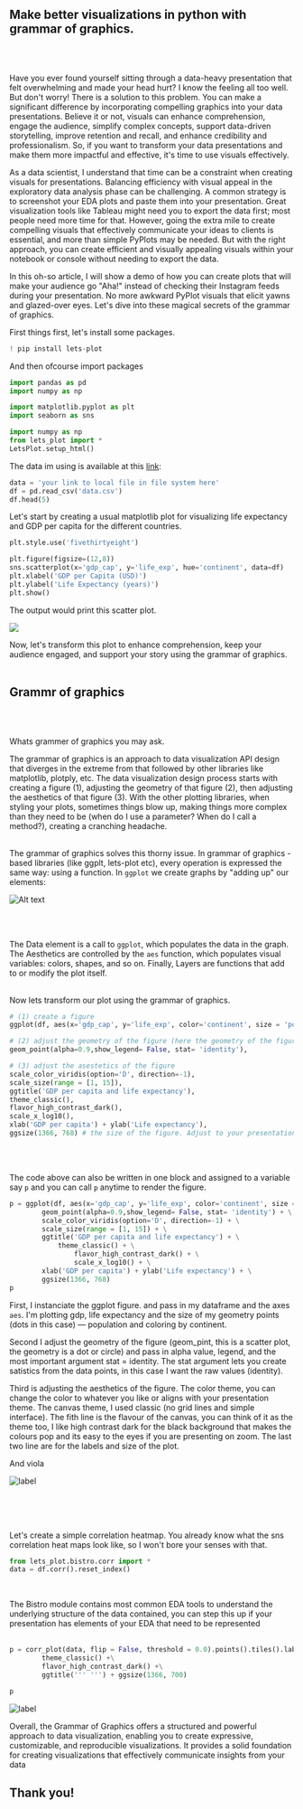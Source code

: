**Make better visualizations in python with grammar of graphics.**
---
<br>
<br>

Have you ever found yourself sitting through a data-heavy presentation that felt overwhelming and made your head hurt? I know the feeling all too well. But don't worry! There is a solution to this problem. You can make a significant difference by incorporating compelling graphics into your data presentations. Believe it or not, visuals can enhance comprehension, engage the audience, simplify complex concepts, support data-driven storytelling, improve retention and recall, and enhance credibility and professionalism. So, if you want to transform your data presentations and make them more impactful and effective, it's time to use visuals effectively.

As a data scientist, I understand that time can be a constraint when creating visuals for presentations. Balancing efficiency with visual appeal in the exploratory data analysis phase can be challenging. A common strategy is to screenshot your EDA plots and paste them into your presentation. Great visualization tools like Tableau might need you to export the data first; most people need more time for that. However, going the extra mile to create compelling visuals that effectively communicate your ideas to clients is essential, and more than simple PyPlots may be needed. But with the right approach, you can create efficient and visually appealing visuals within your notebook or console without needing to export the data.

In this oh-so article, I will show a demo of how you can create plots that will make your audience go "Aha!" instead of checking their Instagram feeds during your presentation. No more awkward PyPlot visuals that elicit yawns and glazed-over eyes. Let's dive into these magical secrets of the grammar of graphics.

First things first, let's install some packages.
<br>
```python 
! pip install lets-plot
```

And then ofcourse import packages

```python 
import pandas as pd
import numpy as np

import matplotlib.pyplot as plt
import seaborn as sns

import numpy as np
from lets_plot import *
LetsPlot.setup_html()
```

The data im using is available at this [link](gapminder_full.csv):

```python
data = 'your link to local file in file system here'
df = pd.read_csv('data.csv')
df.head(5)

```

Let's start by creating a usual matplotlib plot for visualizing life expectancy and GDP per capita for the different countries.  

```python
plt.style.use('fivethirtyeight')

plt.figure(figsize=(12,8))
sns.scatterplot(x='gdp_cap', y='life_exp', hue='continent', data=df)
plt.xlabel('GDP per Capita (USD)')
plt.ylabel('Life Expectancy (years)')
plt.show()
```

The output would print this scatter plot. 

![](lets-plot-images/life_Exp_mat_plot.png)

Now, let's transform this plot to enhance comprehension, keep your audience engaged, and support your story using the grammar of graphics.
<br>
<br>

## **Grammr of graphics**
<br>
<br>

Whats grammer of graphics you may ask.
<br>

The grammar of graphics is an approach to data visualization API design that diverges in the extreme from that followed by other libraries like matplotlib, plotply, etc.
The data visualization design process starts with creating a figure (1), adjusting the geometry of that figure (2), then adjusting the aesthetics of that figure (3). With the other plotting libraries, when styling your plots, sometimes things blow up, making things more complex than they need to be (when do I use a parameter? When do I call a method?), creating a cranching headache.
<br>
<br>

The grammar of graphics solves this thorny issue. In grammar of graphics -based libraries (like ggplt, lets-plot etc), every operation is expressed the same way: using a function. In `ggplot` we create graphs by "adding up" our elements:

![Alt text](lets-plot-images/Grammer%20of%20graphics.png)

<br>
<br>

The Data element is a call to `ggplot`, which populates the data in the graph. The Aesthetics are controlled by the `aes` function, which populates visual variables: colors, shapes, and so on. Finally, Layers are functions that add to or modify the plot itself.
<br>
<br>

Now lets transform our plot using the grammar of graphics. 

```python
# (1) create a figure
ggplot(df, aes(x='gdp_cap', y='life_exp', color='continent', size = 'population')),  

# (2) adjust the geometry of the figure (here the geometry of the figure is geom_point)
geom_point(alpha=0.9,show_legend= False, stat= 'identity'),

# (3) adjust the asestetics of the figure
scale_color_viridis(option='D', direction=-1),
scale_size(range = [1, 15]),
ggtitle('GDP per capita and life expectancy'),
theme_classic(),
flavor_high_contrast_dark(),
scale_x_log10(),
xlab('GDP per capita') + ylab('Life expectancy'),
ggsize(1366, 768) # the size of the figure. Adjust to your presentation style

```
<br>
<br>

The code above can also be written in one block and assigned to a variable say `p` and you can call `p` anytime to render the figure.

```python
p = ggplot(df, aes(x='gdp_cap', y='life_exp', color='continent', size = 'population')) + \ 
        geom_point(alpha=0.9,show_legend= False, stat= 'identity') + \
        scale_color_viridis(option='D', direction=-1) + \
        scale_size(range = [1, 15]) + \
        ggtitle('GDP per capita and life expectancy') + \
            theme_classic() + \
                flavor_high_contrast_dark() + \
                scale_x_log10() + \
        xlab('GDP per capita') + ylab('Life expectancy') + \
        ggsize(1366, 768)
p
```

First, I instanciate the ggplot figure. and pass in my dataframe and the axes `aes`. I'm plotting gdp, life expectancy and the size of my geometry points (dots in this case) — population and coloring by continent.
<br>

Second I adjust the geometry of the figure (geom_pint, this is a scatter plot, the geometry is a dot or circle) and pass in alpha value, legend, and the most important argument stat = identity. The stat argument lets you create satistics from the data points, in this case I want the raw values (identity).
<br>

Third is adjusting the aesthetics of the figure. The color theme, you can change the color to whatever you like or aligns with your presentation theme. The canvas theme, I used classic (no grid lines and simple interface). The fith line is the flavour of the canvas, you can think of it as the theme too, I like high contrast dark for the black background that makes the colours pop and its easy to the eyes if you are presenting on zoom. The last two line are for the labels and size of the plot.
<br>

And viola
<br>

![label](lets-plot-images/correlation.svg)

<br>
<br>
<br>

Let's create a simple correlation heatmap. You already know what the sns correlation heat maps look like, so I won't bore your senses with that. 

```python
from lets_plot.bistro.corr import *
data = df.corr().reset_index()
```
<br>

The Bistro module contains most common EDA tools to understand the underlying structure of the data contained, you can step this up if your presentation has elements of your EDA that need to be represented
<br>
<br>

```python
p = corr_plot(data, flip = False, threshold = 0.0).points().tiles().labels().build() +\
        theme_classic() +\
        flavor_high_contrast_dark() +\
        ggtitle(''' ''') + ggsize(1366, 700)

p
```

![label](lets-plot-images/corrplot.png)


Overall, the Grammar of Graphics offers a structured and powerful approach to data visualization, enabling you to create expressive, customizable, and reproducible visualizations. It provides a solid foundation for creating visualizations that effectively communicate insights from your data


Thank you! 
-
